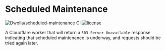 # Scheduled Maintenance

![Dwolla/scheduled-maintenance CI](https://github.com/Dwolla/scheduled-maintenance/actions/workflows/ci.yml/badge.svg)
[![license](https://img.shields.io/github/license/Dwolla/scheduled-maintenance.svg?style=flat-square)]()

A Cloudflare worker that will return a `503 Server Unavailable` response indicating that scheduled maintenance is underway, and requests should be tried again later.


